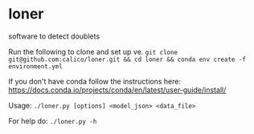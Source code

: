 # loner
software to detect doublets

Run the following to clone and set up ve.
`git clone git@github.com:calico/loner.git && cd loner && conda env create -f environment.yml`

If you don't have conda follow the instructions here: https://docs.conda.io/projects/conda/en/latest/user-guide/install/

Usage: `./loner.py [options] <model_json> <data_file>`

For help do: `./loner.py -h`
